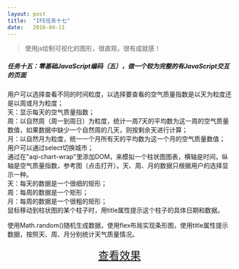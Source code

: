 ```yaml
---
layout: post
title:  "IFE任务十七"
date:   2016-04-11
---
```


>使用js绘制可视化的图形，很直观，很有成就感！

##### 任务十五：零基础JavaScript编码（五），做一个较为完整的有JavaScript交互的页面

用户可以选择查看不同的时间粒度，以选择要查看的空气质量指数是以天为粒度还是以周或月为粒度；  
天：显示每天的空气质量指数；  
周：以自然周（周一到周日）为粒度，统计一周7天的平均数为这一周的空气质量数值，如果数据中缺少一个自然周的几天，则按剩余天进行计算；  
月：以自然月为粒度，统一一个月所有天的平均数为这一个月的空气质量数值；  
用户可以通过select切换城市；  
通过在"aqi-chart-wrap"里添加DOM，来模拟一个柱状图图表，横轴是时间，纵轴是空气质量指数，参考图（点击打开）。天、周、月的数据只根据用户的选择显示一种。  
天：每天的数据是一个很细的矩形；  
周：每周的数据是一个矩形；  
月：每周的数据是一个很粗的矩形；  
鼠标移动到柱状图的某个柱子时，用title属性提示这个柱子的具体日期和数据。

使用Math.random()随机生成数据，使用flex布局实现条形图，使用title属性提示数据，按照天、周、月分别统计天气质量情况。

<div>
<a href="https://irife.github.io/ife/tliyun/task17/task17.html" target="_blank"><div style="height:50px;line-height:50px;text-align:center;font-size:24px;">查看效果</div></a>
</div>

